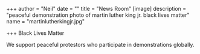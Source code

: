 +++
author = "Neil"
date = ""
title = "News Room"
[image]
description = "peaceful demonstration photo of martin luther king jr. black lives matter"
name = "martinlutherkingjr.jpg"

+++
Black Lives Matter

We support peaceful protestors who participate in demonstrations globally.